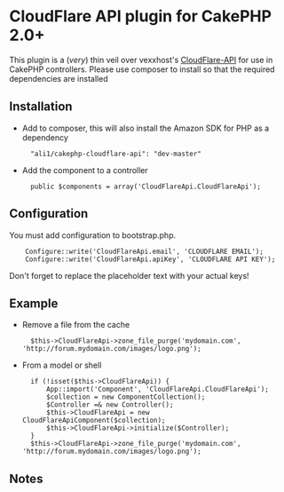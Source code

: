 # CloudFlare API plugin for CakePHP 2.0+

This plugin is a (*very*) thin veil over vexxhost's [CloudFlare-API](https://github.com/vexxhost/CloudFlare-API) for use in CakePHP controllers.
Please use composer to install so that the required dependencies are installed

## Installation

* Add to composer, this will also install the Amazon SDK for PHP as a dependency

        "ali1/cakephp-cloudflare-api": "dev-master"

* Add the component to a controller

		public $components = array('CloudFlareApi.CloudFlareApi');

## Configuration

You must add configuration to bootstrap.php.

		Configure::write('CloudFlareApi.email', 'CLOUDFLARE EMAIL');
		Configure::write('CloudFlareApi.apiKey', 'CLOUDFLARE API KEY');

Don't forget to replace the placeholder text with your actual keys!

## Example

* Remove a file from the cache

		$this->CloudFlareApi->zone_file_purge('mydomain.com', 'http://forum.mydomain.com/images/logo.png');

* From a model or shell

		if (!isset($this->CloudFlareApi)) {
			App::import('Component', 'CloudFlareApi.CloudFlareApi');
			$collection = new ComponentCollection();
			$Controller =& new Controller();
			$this->CloudFlareApi = new CloudFlareApiComponent($collection);
			$this->CloudFlareApi->initialize($Controller);
		}
		$this->CloudFlareApi->zone_file_purge('mydomain.com', 'http://forum.mydomain.com/images/logo.png');


## Notes


